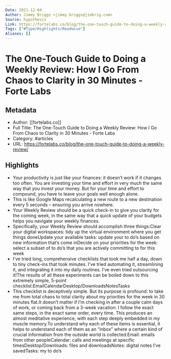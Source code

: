 ```yaml
---
Date: 2021-12-04
Author: Jimmy Briggs <jimmy.briggs@jimbrig.com>
Source: hypothesis
Link: https://fortelabs.co/blog/the-one-touch-guide-to-doing-a-weekly-review/
Tags: ["#Type/Highlights/Readwise"]
Aliases: []
---
```

# The One-Touch Guide to Doing a Weekly Review: How I Go From Chaos to Clarity in 30 Minutes - Forte Labs

## Metadata
- Author: [[fortelabs.co]]
- Full Title: The One-Touch Guide to Doing a Weekly Review: How I Go From Chaos to Clarity in 30 Minutes - Forte Labs
- Category: #articles
- URL: https://fortelabs.co/blog/the-one-touch-guide-to-doing-a-weekly-review/

## Highlights
- Your productivity is just like your finances: it doesn’t work if it changes too often. You are investing your time and effort in very much the same way that you invest your money. But for your time and effort to compound, you have to leave your goals well enough alone.
- This is like Google Maps recalculating a new route to a new destination every 5 seconds – ensuring you arrive nowhere.
- Your Weekly Review should be a quick check-in to give you clarity for the coming week, in the same way that a quick update of your budgets helps you navigate your weekly finances.
- Specifically, your Weekly Review should accomplish three things:Clear your digital workspaces: tidy up the virtual environment where you get things doneUpdate your available tasks: update your to do’s based on new information that’s come inDecide on your priorities for the week: select a subset of to do’s that you are actively committing to for this week
- I’ve tried long, comprehensive checklists that took me half a day, down to tiny check-ins that took minutes. I’ve tried automating it, streamlining it, and integrating it into my daily routines. I’ve even tried outsourcing it!The results of all these experiments can be boiled down to this extremely simple, 5-point checklist:EmailCalendarDesktop/DownloadsNotesTasks
- This checklist is deceptively simple. But its purpose is profound: to take me from total chaos to total clarity about my priorities for the week in 30 minutes flat.It doesn’t matter if I’m checking in after a couple calm days of work, or coming back from a 3-week vacation: I follow the exact same steps, in the exact same order, every time. This produces an almost meditative experience, with each step deeply embedded in my muscle memory.To understand why each of these items is essential, it helps to understand each of them as an “inbox” where a certain kind of crucial information from the outside world is collected:Email: emails from other peopleCalendar: calls and meetings at specific timesDesktop/Downloads: files and downloadsNotes: digital notes I’ve savedTasks: my to do’s
